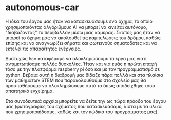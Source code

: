 # autonomous-car
Η ιδέα του έργου μας ήταν να κατασκευάσουμε ενα όχημα, το οποίο χρησιμοποιόντας αλγόριθμους AI να μπορεί να κινείται αυτόνομο, "διαβάζοντας" το περιβάλλον μέσω μιας κάμερας. Σκοπός μας ήταν να μπορεί το όχημα μας να ακολουθεί τις καμπυλώσεις του δρόμου, καθώς επίσης και να αναγνωρίζει σήματα και φωτεινούς σηματοδότες και να εκτελεί τις απαραίτητες ενέργειες. 

Δυστυχώς δεν καταφέραμε να ολοκληρώσουμε το έργο μας γιατί αντιμετωπίσαμε πολλές δυσκολίες. Ήταν και για εμάς η πρώτη επαφή τόσο με την πλατφόρμα raspberry pi όσο και με τον προγραμματισμό σε python. Βέβαια αυτή η διαδρομή μας δίδαξε πάρα πολλά και στα πλαίσια των μαθημάτων STEM που παρακολουθούμε στο σχολείο μας θα προσπαθήσουμε να ολοκληρώσουμε αυτό το όπως αποδείχθηκε τόσο απαιτηρικό εγχείρημα. 

Στα συνοδευτικά αρχεία μπορείτε να δείτε την ως τώρα πρόοδο του έργου μας (φωτογραφίες του οχήματος που κατασκευάσαμε, λίστα με τα υλικά που χρησιμοποιήδσαμε, καθώς και τον κώδικα του προγράμματος μας).
